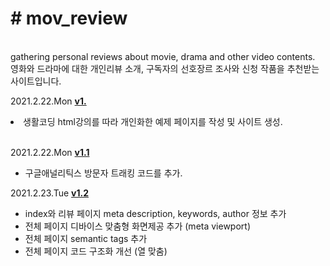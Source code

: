 <h1># mov_review</h1><br>
gathering personal reviews about movie, drama and other video contents.<br>
영화와 드라마에 대한 개인리뷰 소개, 구독자의 선호장르 조사와 신청 작품을 추천받는 사이트입니다.<br>

<p>
  2021.2.22.Mon <strong><u>v1.</u></strong><br>
  <li>생활코딩 html강의를 따라 개인화한 예제 페이지를 작성 및 사이트 생성.</li><br>
</p>
<p>
  2021.2.22.Mon <strong><u>v1.1</u></strong><br>
  <ul>
    <li>구글애널리틱스 방문자 트래킹 코드를 추가.<br></li>
  </ul>
</p>
<p>
  2021.2.23.Tue <strong><u>v1.2</u></strong><br>
    <ul>
      <li>index와 리뷰 페이지 meta description, keywords, author 정보 추가</li>
      <li>전체 페이지 디바이스 맞춤형 화면제공 추가 (meta viewport)</li>
      <li>전체 페이지 semantic tags 추가</li>
      <li>전체 페이지 코드 구조화 개선 (열 맞춤)</li>
     </ul>
</p>
